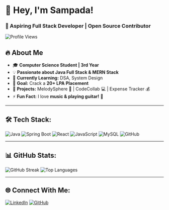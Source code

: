 # 👋 Hey, I'm Sampada!
### 🚀 Aspiring Full Stack Developer | Open Source Contributor

![Profile Views](https://komarev.com/ghpvc/?username=sampada-dubey&color=blue)

## 🔥 About Me
- 🎓 **Computer Science Student | 3rd Year**
- 💡 **Passionate about Java Full Stack & MERN Stack**
- 🌱 **Currently Learning:** DSA, System Design
- 🎯 **Goal:** Crack a **20+ LPA Placement**
- 🔭 **Projects:** MelodySphere 🎵 | CodeCollab 💻 | Expense Tracker 💰
- ⚡ **Fun Fact:** I love **music & playing guitar!** 🎸

---

## 🛠️ Tech Stack:
![Java](https://img.shields.io/badge/Java-ED8B00?style=for-the-badge&logo=java&logoColor=white)
![Spring Boot](https://img.shields.io/badge/Spring%20Boot-6DB33F?style=for-the-badge&logo=spring-boot&logoColor=white)
![React](https://img.shields.io/badge/React-20232A?style=for-the-badge&logo=react&logoColor=61DAFB)
![JavaScript](https://img.shields.io/badge/JavaScript-F7DF1E?style=for-the-badge&logo=javascript&logoColor=black)
![MySQL](https://img.shields.io/badge/MySQL-4479A1?style=for-the-badge&logo=mysql&logoColor=white)
![GitHub](https://img.shields.io/badge/GitHub-181717?style=for-the-badge&logo=github&logoColor=white)

---

## 📊 GitHub Stats:
![GitHub Streak](https://streak-stats.demolab.com/?user=sampada-dubey&theme=radical)
![Top Languages](https://github-readme-stats.vercel.app/api/top-langs/?username=sampada-dubey&layout=compact&theme=radical)

---

## 🌐 Connect With Me:
[![LinkedIn](https://img.shields.io/badge/LinkedIn-blue?style=for-the-badge&logo=linkedin&logoColor=white)](https://www.linkedin.com/in/sampada-dubey1403/)
[![GitHub](https://img.shields.io/badge/GitHub-black?style=for-the-badge&logo=github&logoColor=white)](https://github.com/sampada-dubey)
